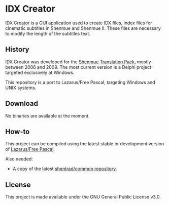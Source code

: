 # IDX Creator

IDX Creator is a GUI application used to create IDX files, index files for cinematic subtitles in Shenmue and Shenmue II. These files are necessary to modify the length of the subtitles text.

## History

IDX Creator was developed for the [Shenmue Translation Pack](http://shenmuesubs.sourceforge.net/), mostly between 2006 and 2009. The most current version is a Delphi project targeted exclusively at Windows.

This repository is a port to Lazarus/Free Pascal, targeting Windows and UNIX systems.

## Download

No binaries are available at the moment.

## How-to

This project can be compiled using the latest stable or development version of [Lazarus/Free Pascal](http://www.lazarus-ide.org/).

Also needed:
- A copy of the latest [shentrad/common repository](https://github.com/shentrad/common).

## License

This project is made available under the GNU General Public License v3.0.
